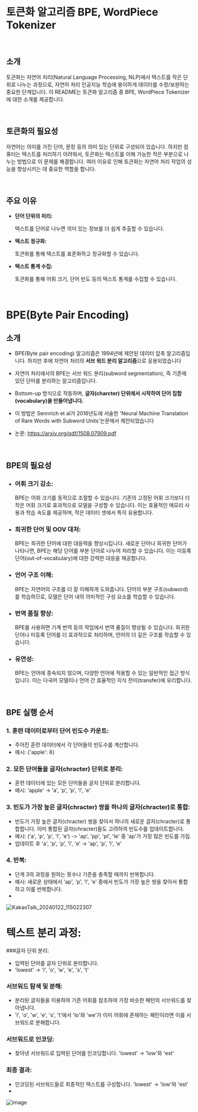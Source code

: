 # 토큰화 알고리즘 BPE, WordPiece Tokenizer
<br>

## 소개

토큰화는 자연어 처리(Natural Language Processing, NLP)에서 텍스트를 작은 단위로 나누는 과정으로, 자연어 처리 인공지능 학습에 용이하게 데이터를 수정/보완하는 중요한 단계입니다. 이 README는 토큰화 알고리즘 중 BPE, WordPiece Tokenizer에 대한 소개를 제공합니다.

<br>

## 토큰화의 필요성
자연어는 의미를 가진 단어, 문장 등의 의미 있는 단위로 구성되어 있습니다.
하지만 컴퓨터는 텍스트를 처리하기 어려워서, 토큰화는 텍스트를 이해 가능한 작은 부분으로 나누는 방법으로 이 문제를 해결합니다.
여러 이유로 인해 토큰화는 자연어 처리 작업의 성능을 향상시키는 데 중요한 역할을 합니다.

<br>

## 주요 이유

- **단어 단위의 처리:**

  텍스트를 단어로 나누면 의미 있는 정보를 더 쉽게 추출할 수 있습니다.

- **텍스트 정규화:**

  토큰화를 통해 텍스트를 표준화하고 정규화할 수 있습니다.

- **텍스트 통계 수집:** 

  토큰화를 통해 어휘 크기, 단어 빈도 등의 텍스트 통계를 수집할 수 있습니다.

<br>

# BPE(Byte Pair Encoding)

## 소개

- BPE(Byte pair encoding) 알고리즘은 1994년에 제안된 데이터 압축 알고리즘입니다. 하지만 후에 자연어 처리의 **서브 워드 분리 알고리즘**으로 응용되었습니다

- 자연어 처리에서의 BPE는 서브 워드 분리(subword segmentation), 즉 기존에 있던 단어를 분리하는 알고리즘입니다.

- Bottom-up 방식으로 작동하며, **글자(charcter) 단위에서 시작하여 단어 집합(vocabulary)을 만들어냅니다.**

- 이 방법은 Sennrich et al가 2016년도에 서술한 'Neural Machine Translation of Rare Words with Subword Units'논문에서 제안되었습니다
  
- 논문: https://arxiv.org/pdf/1508.07909.pdf

<br>

## BPE의 필요성
- ### **어휘 크기 감소:** ###

  BPE는 어휘 크기를 동적으로 조절할 수 있습니다. 기존의 고정된 어휘 크기보다 더 작은 어휘 크기로 효과적으로 모델을 구성할 수 있습니다. 이는 효율적인 메모리 사용과 학습 속도를 제공하며, 작은 데이터 셋에서 특히 유용합니다.


- ### **희귀한 단어 및 OOV 대처:** ###

  BPE는 희귀한 단어에 대한 대응력을 향상시킵니다. 새로운 단어나 희귀한 단어가 나타나면, BPE는 해당 단어를 부분 단어로 나누어 처리할 수 있습니다. 이는 미등록 단어(out-of-vocabulary)에 대한 강력한 대응을 제공합니다.

- ### **언어 구조 이해:** ###

  BPE는 자연어의 구조를 더 잘 이해하게 도와줍니다. 단어의 부분 구조(subword)를 학습하므로, 모델은 단어 내의 의미적인 구성 요소를 학습할 수 있습니다.

- ### **번역 품질 향상:** ###

  BPE를 사용하면 기계 번역 등의 작업에서 번역 품질이 향상될 수 있습니다. 희귀한 단어나 미등록 단어를 더 효과적으로 처리하며, 언어의 더 깊은 구조를 학습할 수 있습니다.

- ### **유연성:** ###

  BPE는 언어에 종속되지 않으며, 다양한 언어에 적용할 수 있는 일반적인 접근 방식입니다. 이는 다국어 모델이나 언어 간 효율적인 지식 전이(transfer)에 유리합니다.

<br>

## BPE 실행 순서
### 1. 훈련 데이터로부터 단어 빈도수 카운트: 
- 주어진 훈련 데이터에서 각 단어들의 빈도수를 계산합니다.
- 예시: {'apple': 8}

### 2. 모든 단어들을 글자(chracter) 단위로 분리:
- 훈련 데이터에 있는 모든 단어들을 글자 단위로 분리합니다.
- 예시: 'apple' -> 'a', 'p', 'p', 'l', 'e'
  
### 3. 빈도가 가장 높은 글자(chracter) 쌍을 하나의 글자(chracter)로 통합: 
- 빈도가 가장 높은 글자(chracter) 쌍을 찾아서 하나의 새로운 글자(chracter)로 통합합니다. 이미 통합된 글자(chracter)들도 고려하여 빈도수를 업데이트합니다.
- 예시: ('a', 'p', 'p', 'l', 'e') -> 'ap', 'pp', 'pl', 'le' 중 'ap'가 가장 많은 빈도를 가짐.
- 업데이트 후 'a', 'p', 'p', 'l', 'e' -> 'ap', 'p', 'l', 'e'

### 4. 반복:
- 단계 3의 과정을 원하는 횟수나 기준을 충족할 때까지 반복합니다.
- 예시: 새로운 상태에서 'ap', 'p', 'l', 'e' 중에서 빈도가 가장 높은 쌍을 찾아서 통합하고 이를 반복합니다.
- 
![KakaoTalk_20240122_115022307](https://github.com/zzzxxcc123/BPE-WordPiece-Tokenizer/assets/117971016/c10ecec6-6c08-49f7-8a09-7c1392bd850d)

# 텍스트 분리 과정:

###글자 단위 분리:
- 입력된 단어를 글자 단위로 분리합니다.
- 'lowest' -> 'l', 'o', 'w', 'e', 's', 't'
  
### 서브워드 탐색 및 분해:
- 분리된 글자들을 이용하여 기존 어휘를 참조하여 가장 비슷한 패턴의 서브워드를 찾아냅니다.
- 'l', 'o', 'w', 'e', 's', 't'에서 'lo'와 'we'가 이미 어휘에 존재하는 패턴이라면 이를 서브워드로 분해합니다.
  
### 서브워드로 인코딩:
- 찾아낸 서브워드로 입력된 단어를 인코딩합니다. 'lowest' -> 'low'와 'est'

### 최종 결과:
- 인코딩된 서브워드들로 최종적인 텍스트를 구성합니다. 'lowest' -> 'low'와 'est'
- 
![image](https://github.com/zzzxxcc123/BPE-WordPiece-Tokenizer/assets/117971016/d87cd3cd-0d61-4f0a-8a52-f96e6a7c0aa3)


